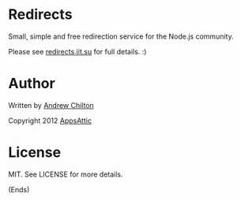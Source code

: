 # Redirects #

Small, simple and free redirection service for the Node.js community.

Please see [redirects.jit.su](http://redirects.jit.su/) for full details. :)

# Author #

Written by [Andrew Chilton](http://www.chilts.org/blog/)

Copyright 2012 [AppsAttic](http://www.appsattic.com/)

# License #

MIT. See LICENSE for more details.

(Ends)
